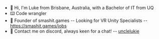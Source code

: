 - 👋 Hi, I'm Luke from Brisbane, Australia, with a Bachelor of IT from UQ
- ⌨️ Code wrangler
- 🔨 Founder of smashit.games -- Looking for VR Unity Specialists -- https://smashit.games/jobs
- 📇 Contact me on discord, always keen for a chat! -- [unclelukie](https://discord.com/users/99079218897371136)
